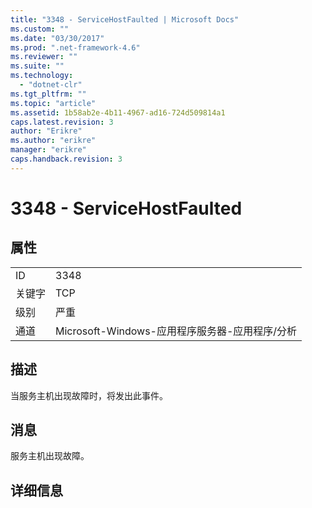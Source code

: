 ```yaml
---
title: "3348 - ServiceHostFaulted | Microsoft Docs"
ms.custom: ""
ms.date: "03/30/2017"
ms.prod: ".net-framework-4.6"
ms.reviewer: ""
ms.suite: ""
ms.technology: 
  - "dotnet-clr"
ms.tgt_pltfrm: ""
ms.topic: "article"
ms.assetid: 1b58ab2e-4b11-4967-ad16-724d509814a1
caps.latest.revision: 3
author: "Erikre"
ms.author: "erikre"
manager: "erikre"
caps.handback.revision: 3
---
```

# 3348 - ServiceHostFaulted
## 属性  
  
|||  
|-|-|  
|ID|3348|  
|关键字|TCP|  
|级别|严重|  
|通道|Microsoft\-Windows\-应用程序服务器\-应用程序\/分析|  
  
## 描述  
 当服务主机出现故障时，将发出此事件。  
  
## 消息  
 服务主机出现故障。  
  
## 详细信息
